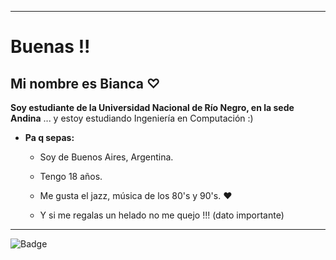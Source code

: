 ***

# Buenas !!

## Mi nombre es Bianca ♡

**Soy estudiante de la Universidad Nacional de Río Negro, en la sede Andina**
... y estoy estudiando Ingeniería en Computación :)

- **Pa q sepas:**
 
     - Soy de Buenos Aires, Argentina.
     
     - Tengo 18 años.
     
     - Me gusta el jazz, música de los 80's y 90's. ❤
     
     - Y si me regalas un helado no me quejo !!! (dato importante)

***
![Badge](https://bit.ly/icom-badge)
